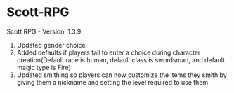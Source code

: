 # Scott-RPG
Scott RPG - Version: 1.3.9: 

1. Updated gender choice
2. Added defaults if players fail to enter a choice during character creation(Default race is human, default class is swordsman, and default magic type is Fire)
3. Updated smithing so players can now customize the items they smith by giving them a nickname and setting the level required to use them
